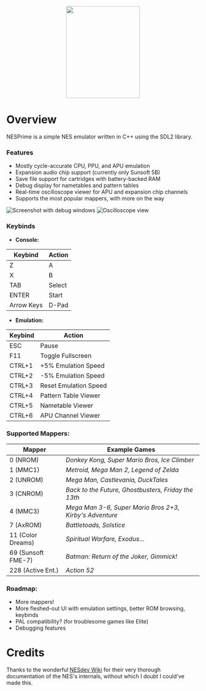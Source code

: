 <p align="center"><img src="https://github.com/jeffrey-m4k/NESPrime/assets/52832383/1428cf69-13ce-40ca-953a-765901518195" width=192 height=240/>
</p>

# Overview
NESPrime is a simple NES emulator written in C++ using the SDL2 library.

### Features
- Mostly cycle-accurate CPU, PPU, and APU emulation
- Expansion audio chip support (currently only Sunsoft 5B)
- Save file support for cartridges with battery-backed RAM
- Debug display for nametables and pattern tables
- Real-time oscilloscope viewer for APU and expansion chip channels
- Supports the most popular mappers, with more on the way

![Screenshot with debug windows](https://github.com/jeffrey-m4k/NESPrime/assets/52832383/a5d32a30-514d-4e68-b788-9dd24b2be5d6)
![Oscilloscope view](https://github.com/jeffrey-m4k/NESPrime/assets/52832383/c1fd3185-e3e3-40ff-a661-071bc7fef32b)

### Keybinds
- **Console:**

| Keybind | Action |
| --- | --- |
| Z | A |
| X | B |
| TAB | Select|
| ENTER | Start|
| Arrow Keys | D-Pad |

- **Emulation:**

| Keybind | Action |
| --- | --- |
| ESC | Pause |
| F11 | Toggle Fullscreen |
| CTRL+1 | +5% Emulation Speed |
| CTRL+2 | -5% Emulation Speed |
| CTRL+3 | Reset Emulation Speed |
| CTRL+4 | Pattern Table Viewer |
| CTRL+5 | Nametable Viewer |
| CTRL+6 | APU Channel Viewer |
 
### Supported Mappers:

| Mapper | Example Games |
| --- | --- |
| 0 (NROM) | *Donkey Kong, Super Mario Bros, Ice Climber* |
| 1 (MMC1) | *Metroid, Mega Man 2, Legend of Zelda* |
| 2 (UNROM) | *Mega Man, Castlevania, DuckTales* |
| 3 (CNROM) | *Back to the Future, Ghostbusters, Friday the 13th* |
| 4 (MMC3) | *Mega Man 3-6, Super Mario Bros 2+3, Kirby's Adventure* |
| 7 (AxROM) | *Battletoads, Solstice* |
| 11 (Color Dreams) | *Spiritual Warfare, Exodus...* |
| 69 (Sunsoft FME-7) | *Batman: Return of the Joker, Gimmick!* |
| 228 (Active Ent.) | *Action 52* |

### Roadmap:
- More mappers!
- More fleshed-out UI with emulation settings, better ROM browsing, keybinds
- PAL compatibility? (for troublesome games like Elite)
- Debugging features

# Credits
Thanks to the wonderful [NESdev Wiki](https://www.nesdev.org/wiki/Nesdev_Wiki) for their very thorough documentation of the NES's internals, without which I doubt I could've made this.
